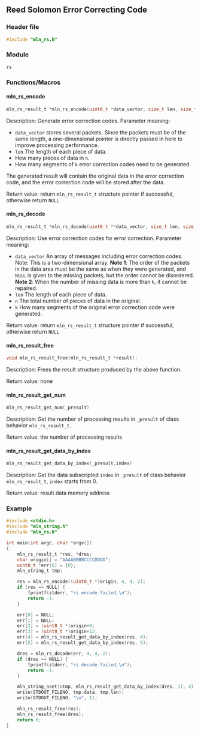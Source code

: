 ## Reed Solomon Error Correcting Code



### Header file

```c
#include "mln_rs.h"
```



### Module

`rs`



### Functions/Macros



#### mln_rs_encode

```c
mln_rs_result_t *mln_rs_encode(uint8_t *data_vector, size_t len, size_t n, size_t k);
```

Description: Generate error correction codes. Parameter meaning:

- `data_vector` stores several packets. Since the packets must be of the same length, a one-dimensional pointer is directly passed in here to improve processing performance.
- `len` The length of each piece of data.
- How many pieces of data in `n`.
- How many segments of `k` error correction codes need to be generated.

The generated result will contain the original data in the error correction code, and the error correction code will be stored after the data.

Return value: return `mln_rs_result_t` structure pointer if successful, otherwise return `NULL`



#### mln_rs_decode

```c
mln_rs_result_t *mln_rs_decode(uint8_t **data_vector, size_t len, size_t n, size_t k);
```

Description: Use error correction codes for error correction. Parameter meaning:

- `data_vector` An array of messages including error correction codes. Note: This is a two-dimensional array. **Note 1**: The order of the packets in the data area must be the same as when they were generated, and `NULL` is given to the missing packets, but the order cannot be disordered. **Note 2**: When the number of missing data is more than `k`, it cannot be repaired.
- `len` The length of each piece of data.
- `n` The total number of pieces of data in the original.
- `k` How many segments of the original error correction code were generated.

Return value: return `mln_rs_result_t` structure pointer if successful, otherwise return `NULL`



#### mln_rs_result_free

```c
void mln_rs_result_free(mln_rs_result_t *result);
```

Description: Frees the result structure produced by the above function.

Return value: none



#### mln_rs_result_get_num

```c
mln_rs_result_get_num(_presult)
```

Description: Get the number of processing results in `_presult` of class behavior `mln_rs_result_t`.

Return value: the number of processing results



#### mln_rs_result_get_data_by_index

```c
mln_rs_result_get_data_by_index(_presult,index)
```

Description: Get the data subscripted `index` in `_presult` of class behavior `mln_rs_result_t`, `index` starts from 0.

Return value: result data memory address



### Example

```c
#include <stdio.h>
#include "mln_string.h"
#include "mln_rs.h"

int main(int argc, char *argv[])
{
    mln_rs_result_t *res, *dres;
    char origin[] = "AAAABBBBCCCCDDDD";
    uint8_t *err[6] = {0};
    mln_string_t tmp;

    res = mln_rs_encode((uint8_t *)origin, 4, 4, 2);
    if (res == NULL) {
        fprintf(stderr, "rs encode failed.\n");
        return -1;
    }

    err[0] = NULL;
    err[1] = NULL;
    err[2] = (uint8_t *)origin+8;
    err[3] = (uint8_t *)origin+12;
    err[4] = mln_rs_result_get_data_by_index(res, 4);
    err[5] = mln_rs_result_get_data_by_index(res, 5);

    dres = mln_rs_decode(err, 4, 4, 2);
    if (dres == NULL) {
        fprintf(stderr, "rs decode failed.\n");
        return -1;
    }

    mln_string_nset(&tmp, mln_rs_result_get_data_by_index(dres, 1), 4);
    write(STDOUT_FILENO, tmp.data, tmp.len);
    write(STDOUT_FILENO, "\n", 1);

    mln_rs_result_free(res);
    mln_rs_result_free(dres);
    return 0;
}
```

